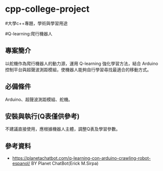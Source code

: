 # cpp-college-project 
#大學c++專題，學術與學習用途

#Q-learning:爬行機器人

## **專案簡介**
以舵機作為爬行機器人的動力源，運用 Q-learning 強化學習方法，結合 Arduino 控制平台與超聲波測距模組，使機器人能夠自行學習尋找最適合的移動方式。

## **必備條件**
Arduino、超聲波測距模組、舵機。

## **安裝與執行**(Q表僅供參考)
不建議直接使用，應根據機器人主體，調整Q表及學習參數。

## **參考資料**
- https://planetachatbot.com/q-learning-con-arduino-crawling-robot-espanol/ BY Planet ChatBot(Erick M.Sirpa)
